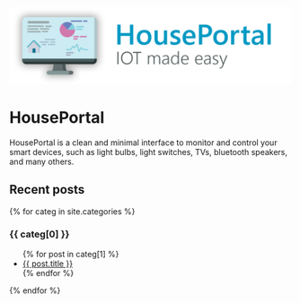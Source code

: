 ![banner](res/HousePortal_banner_readme.png)
# HousePortal

HousePortal is a clean and minimal interface to monitor and control your smart devices, such as light bulbs, light switches, TVs, bluetooth speakers, and many others.

## Recent posts

{% for categ in site.categories %}
  <h3>{{ categ[0] }}</h3>
  <ul>
    {% for post in categ[1] %}
      <li><a href=".{{ post.url }}">{{ post.title }}</a></li>
    {% endfor %}
  </ul>
{% endfor %}